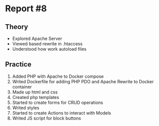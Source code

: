 # Report #8

## Theory

- Explored Apache Server
- Viewed based rewrite in .htaccess
- Understood how work autoload files

## Practice

1. Added PHP with Apache to Docker compose
2. Writed Dockerfile for adding PHP PDO and Apache Rewrite to Docker container
3. Made up html and css
4. Created php templates
5. Started to create forms for CRUD operations
6. Writed styles
7. Started to create Actions to interact with Models
8. Writed JS script for block buttons
